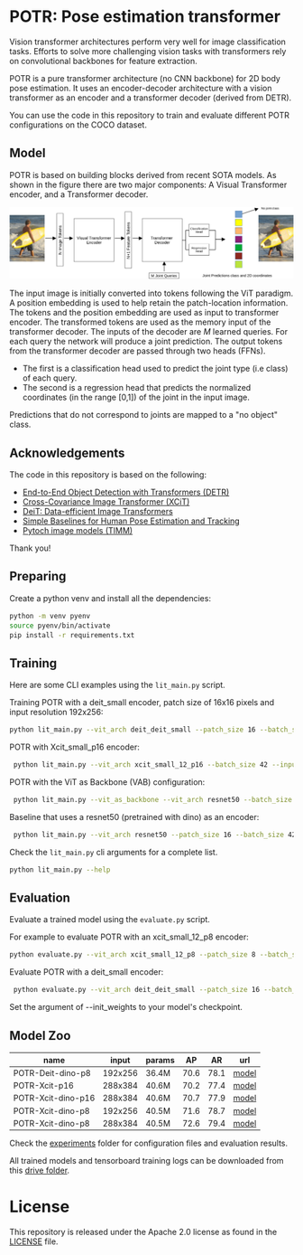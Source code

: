 # POTR: Pose estimation transformer
Vision transformer architectures perform very well for image classification tasks. Efforts to solve more challenging vision tasks with transformers rely on convolutional backbones for feature extraction.

POTR is a pure transformer architecture (no CNN backbone) for 2D body pose estimation. It uses an encoder-decoder architecture with a vision transformer as an encoder and a transformer decoder (derived from DETR).

You can use the code in this repository to train and evaluate different POTR configurations on the COCO dataset.

## Model

POTR is based on building blocks derived from recent SOTA models. As shown in the figure there are two major components: A Visual Transformer encoder, and a Transformer decoder.

![model](/figures/model_draft1.jpg)

The input image is initially converted into tokens following the ViT paradigm. A position embedding is used to help retain the patch-location information. The tokens and the position embedding are used as input to transformer encoder. The transformed tokens are used as the memory input of the transformer decoder.
The inputs of the decoder are _M_ learned queries.
For each query the network will produce a joint prediction.
The output tokens from the transformer decoder are passed through two heads (FFNs). 
 - The first is a classification head used to predict the joint type (i.e class) of each query.
 - The second is a regression head that predicts the normalized coordinates (in the range [0,1]) of the joint in the input image.

Predictions that do not correspond to joints are mapped to a "no object" class.


## Acknowledgements
The code in this repository is based on the following:

- [End-to-End Object Detection with Transformers (DETR)](https://github.com/facebookresearch/detr)
- [Cross-Covariance Image Transformer (XCiT)](https://github.com/facebookresearch/xcit)
- [DeiT: Data-efficient Image Transformers](https://github.com/facebookresearch/deit)
- [Simple Baselines for Human Pose Estimation and Tracking](https://github.com/microsoft/human-pose-estimation.pytorch)
- [Pytoch image models (TIMM)](https://github.com/rwightman/pytorch-image-models)

Thank you!

## Preparing

Create a python venv and install all the dependencies:

```bash
python -m venv pyenv
source pyenv/bin/activate
pip install -r requirements.txt
```

## Training 
Here are some CLI examples using the ```lit_main.py```
script.

Training POTR with a deit_small encoder, patch size of 16x16 pixels and input resolution 192x256:

```bash
python lit_main.py --vit_arch deit_deit_small --patch_size 16 --batch_size 42 --input_size 192 256 --hidden_dim 384 --vit_dim 384 --gpus 1 --num_workers 24
```

POTR with Xcit_small_p16 encoder:

```bash
 python lit_main.py --vit_arch xcit_small_12_p16 --batch_size 42 --input_size 288 384 --hidden_dim 384 --vit_dim 384 --gpus 1 --num_workers 24   --vit_weights https://dl.fbaipublicfiles.com/xcit/xcit_small_12_p16_384_dist.pth

```

POTR with the ViT as Backbone (VAB) configuration:

```bash
 python lit_main.py --vit_as_backbone --vit_arch resnet50 --batch_size 42 --input_size 192 256 --hidden_dim 384 --vit_dim 384 --gpus 1 --position_embedding learned_nocls --num_workers 16 --num_queries 100 --dim_feedforward 1536 --accumulate_grad_batches 1
```

Baseline that uses a resnet50 (pretrained with dino) as an encoder:

```bash
 python lit_main.py --vit_arch resnet50 --patch_size 16 --batch_size 42 --input_size 192 256 --hidden_dim 384 --vit_dim 384 --gpus 1 --num_workers 24 --vit_weights https://dl.fbaipublicfiles.com/dino/dino_resnet50_pretrain/dino_resnet50_pretrain.pth --position_embedding learned_nocls
 ```

Check the ```lit_main.py``` cli arguments for a complete list.
```bash
python lit_main.py --help
```

## Evaluation

Evaluate a trained model using the ```evaluate.py``` script.

For example to evaluate POTR with an xcit_small_12_p8 encoder:

```bash
python evaluate.py --vit_arch xcit_small_12_p8 --patch_size 8 --batch_size 42 --input_size 192 256 --hidden_dim 384 --vit_dim 384  --position_embedding enc_xcit --num_workers 16 --num_queries 100 --dim_feedforward 1536 --init_weights paper_experiments/xcit_small12_p8_dino_192_256_paper/checkpoints/checkpoint-epoch\=065-AP\=0.736.ckpt --use_det_bbox
```

Evaluate POTR with a deit_small encoder:

```bash
 python evaluate.py --vit_arch deit_deit_small --patch_size 16 --batch_size 42 --input_size 192 256 --hidden_dim 384 --vit_dim 384 --num_workers 24 --init_weights lightning_logs/version_0/checkpoints/checkpoint-epoch\=074-AP\=0.622.ckpt  --use_det_bbox
```

Set the argument of --init_weights to your model's checkpoint.


## Model Zoo

|name                | input   | params| AP   | AR   | url     |
| ---                | ---     | ---   | ---  | ---  | ---     |
| POTR-Deit-dino-p8  | 192x256 | 36.4M | 70.6 | 78.1 | [model](https://drive.google.com/file/d/1WaycMXmGxqNJngPnItDux83e1wGPxGsG/view?usp=sharing) |
| POTR-Xcit-p16      | 288x384 | 40.6M | 70.2 | 77.4 | [model](https://drive.google.com/file/d/1UZtYrdNdzCBSERExkzgt_f_q-Asyq7FM/view?usp=sharing) |
| POTR-Xcit-dino-p16 | 288x384 | 40.6M | 70.7 | 77.9 | [model](https://drive.google.com/file/d/1ArLTovtHIPJWIits3D2TRI2iZwta4DLZ/view?usp=sharing) | 
| POTR-Xcit-dino-p8  | 192x256 | 40.5M | 71.6 | 78.7 | [model](https://drive.google.com/file/d/1f4wdR-YDXXz3UrxrscsKsxg0EIR43NUR/view?usp=sharing) | 
| POTR-Xcit-dino-p8  | 288x384 | 40.5M | 72.6 | 79.4 | [model](https://drive.google.com/drive/folders/1LFszPEva0QmWTPqqSbxMmB_GqNhjm5kq?usp=sharing) 
   


Check the [experiments](/experiments) folder for configuration files and evaluation results.

All trained models and tensorboard training logs can be downloaded from this [drive folder](https://drive.google.com/drive/folders/1LFszPEva0QmWTPqqSbxMmB_GqNhjm5kq?usp=sharing).





# License
This repository is released under the Apache 2.0 license as found in the [LICENSE](LICENSE) file.
